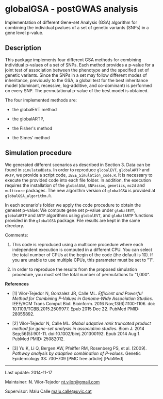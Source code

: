 # globalGSA - postGWAS analysis
Implementation of different Gene-set Analysis (GSA) algorithm for combining the individual pvalues of a set of genetic variants (SNPs) in a gene level p-value. 


## Description

This package implements four different GSA methods for combining individual p-values of a set of SNPs. Each method provides a p-value for a joint test of association between the phenotype and the specified set of genetic variants. Since the SNPs in a set may follow different modes of inheritance, previously to the GSA, a global test for the best inheritance model (dominant, recessive, log-additive, and co-dominant) is performed on every SNP. The permutational p-value of the best model is obtained.

The four implemented methods are:

* the globalEVT method

* the globalARTP,

* the Fisher's method

* the Simes' method


## Simulation procedure

We generated different scenarios as described in Section 3. Data can be found in `simulatedData`. 
In order to reproduce `globalEVT`, `globalARTP` and `ARTP`, we provide a script code, `IEEE_Simulation_code.R`.
It is necessary to execute the provided code into each file folder. In addition, the execution requires the installation of the `globalGSA`, `SNPassoc`, `genetics`, `mc2d` and `multicore` packages. The new algorithm version of `globalGSA` is provided at `globalGSA_algorithm.R`.

In each scenario's folder we apply the code procedure to obtain the geneset p-value: We compute gene set p-value under `globalEVT`, `globalARTP` and `ARTP` algorithms using `globalEVT`, and `globalARTP` functions provided in the `globalGSA` package. 
File results are kept in the same directory.


Comments:
1. This code is reproduced using a multicore procedure where each independent execution is computed in a different CPU. 
You can select the total number of CPUs at the begin of the code (the default is 10). If you are unable to use multiple CPUs, this parameter must be set to "1".

2. In order to reproduce the results from the proposed simulation procedure, you must set the total number of permutations to "1,000". 


**References**

* [1] Vilor-Tejedor N, Gonzalez JR, Calle ML. *Efficient and Powerful Method for Combining P-Values in Genome-Wide Association Studies*. IEEE/ACM Trans Comput Biol. Bioinform. 2016 Nov;13(6):1100-1106. doi: 10.1109/TCBB.2015.2509977. Epub 2015 Dec 22. PubMed PMID: 28055892.

* [2] Vilor-Tejedor N, Calle ML. *Global adaptive rank truncated product method for gene-set analysis in association studies*. Biom J. 2014 Sep;56(5):901-11. doi:10.1002/bimj.201300192. Epub 2014 Aug 1. PubMed PMID: 25082012.

* [3] Yu K, Li Q, Bergen AW, Pfeiffer RM, Rosenberg PS, et al. (2009). *Pathway analysis by adaptive combination of P-values*. Genetic Epidemiology 33: 700–709 [PMC free article] [PubMed]

---

Last update: 2014-11-17

Maintainer: N. Vilor-Tejedor <nt.vilor@gmail.com>

Supervisor: Malu Calle <malu.calle@uvic.cat>

